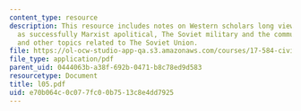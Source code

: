 ```yaml
---
content_type: resource
description: This resource includes notes on Western scholars long viewed military
  as successfully Marxist apolitical, The Soviet military and the communist Party,
  and other topics related to The Soviet Union.
file: https://ol-ocw-studio-app-qa.s3.amazonaws.com/courses/17-584-civil-military-relations-spring-2003/e70b064c0c077fc00b7513c8e4dd7925_l05.pdf
file_type: application/pdf
parent_uid: 0444063b-a38f-692b-0471-b8c78ed9d583
resourcetype: Document
title: l05.pdf
uid: e70b064c-0c07-7fc0-0b75-13c8e4dd7925
---
```

